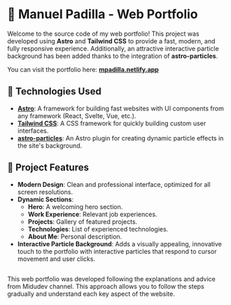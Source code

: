 # 🌟 Manuel Padilla - Web Portfolio

Welcome to the source code of my web portfolio! This project was developed using **Astro** and **Tailwind CSS** to provide a fast, modern, and fully responsive experience. Additionally, an attractive interactive particle background has been added thanks to the integration of **astro-particles**.

You can visit the portfolio here: **[mpadilla.netlify.app](https://mpadilla.netlify.app)**

## 🚀 Technologies Used

- **[Astro](https://astro.build/)**: A framework for building fast websites with UI components from any framework (React, Svelte, Vue, etc.).
- **[Tailwind CSS](https://tailwindcss.com/)**: A CSS framework for quickly building custom user interfaces.
- **[astro-particles](https://www.npmjs.com/package/astro-particles)**: An Astro plugin for creating dynamic particle effects in the site's background.

## 🎨 Project Features

- **Modern Design**: Clean and professional interface, optimized for all screen resolutions.
- **Dynamic Sections**:
  - **Hero**: A welcoming hero section.
  - **Work Experience**: Relevant job experiences.
  - **Projects**: Gallery of featured projects.
  - **Technologies**: List of experienced technologies.
  - **About Me**: Personal description.
- **Interactive Particle Background**: Adds a visually appealing, innovative touch to the portfolio with interactive particles that respond to cursor movement and user clicks.

##

This web portfolio was developed following the explanations and advice from Midudev channel. This approach allows you to follow the steps gradually and understand each key aspect of the website.
